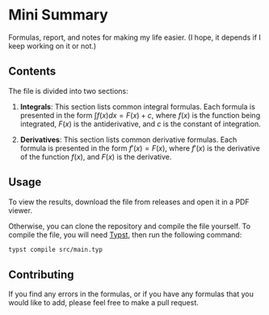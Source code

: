 # Mini Summary

Formulas, report, and notes for making my life easier. (I hope, it depends if I keep working on it or not.)

## Contents

The file is divided into two sections:

1. **Integrals**: This section lists common integral formulas. Each formula is presented in the form $\int f(x) dx = F(x) + c$, where $f(x)$ is the function being integrated, $F(x)$ is the antiderivative, and $c$ is the constant of integration.

2. **Derivatives**: This section lists common derivative formulas. Each formula is presented in the form $f'(x) = F(x)$, where $f'(x)$ is the derivative of the function $f(x)$, and $F(x)$ is the derivative.

## Usage

To view the results, download the file from releases and open it in a PDF viewer.

Otherwise, you can clone the repository and compile the file yourself. To compile the file, you will need [Typst](https://typst.app/), then run the following command:

```sh
typst compile src/main.typ
```

## Contributing

If you find any errors in the formulas, or if you have any formulas that you would like to add, please feel free to make a pull request.

